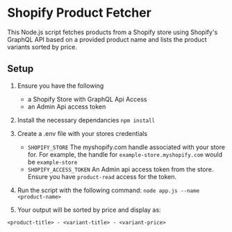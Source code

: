# Shopify Product Fetcher

This Node.js script fetches products from a Shopify store using Shopify's GraphQL API based on a provided product name and lists the product variants sorted by price.

## Setup

1. Ensure you have the following
    - a Shopify Store with GraphQL Api Access
    - an Admin Api access token

2. Install the necessary dependancies
```npm install```

3. Create a .env file with your stores credentials
    - `SHOPIFY_STORE` The myshopify.com handle associated with your store for.  For example, the handle for `example-store.myshopify.com` would be `example-store`
    - `SHOPIFY_ACCESS_TOKEN`  An Admin api access token from the store.  Ensure you have `product-read` access for the token.


4. Run the script with the following command: 
```node app.js --name <product-name>```

5. Your output will be sorted by price and display as:

 ```
 <product-title> - <variant-title> - <variant-price>
```



